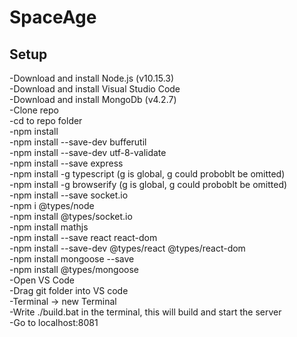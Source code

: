# SpaceAge

## Setup

-Download and install Node.js (v10.15.3) <br />
-Download and install Visual Studio Code <br />
-Download and install MongoDb (v4.2.7) <br />
-Clone repo <br />
-cd to repo folder <br />
-npm install <br />
-npm install --save-dev bufferutil <br />
-npm install --save-dev utf-8-validate <br />
-npm install --save express <br />
-npm install -g typescript (g is global, g could proboblt be omitted) <br />
-npm install -g browserify (g is global, g could proboblt be omitted)<br />
-npm install --save socket.io <br />
-npm i @types/node <br />
-npm install @types/socket.io <br />
-npm install mathjs <br />
-npm install --save react react-dom <br />
-npm install --save-dev @types/react @types/react-dom <br />
-npm install mongoose --save <br />
-npm install @types/mongoose <br />
-Open VS Code <br />
-Drag git folder into VS code <br />
-Terminal -> new Terminal <br />
-Write ./build.bat in the terminal, this will build and start the server <br />
-Go to localhost:8081 <br />


